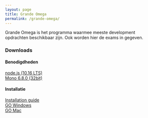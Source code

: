 ```yaml
---
layout: page
title: Grande Omega
permalink: /grande-omega/
---
```


Grande Omega is het programma waarmee meeste development opdrachten beschikbaar zijn.
Ook worden hier de exams in gegeven.

### Downloads

#### Benodigdheden
[node.js (10.16 LTS)](https://nodejs.org/en/download/)  
[Mono 6.8.0 (32bit)](https://www.mono-project.com/download)

#### Installatie
[Installation guide](https://drive.google.com/file/d/1VXy1BzQrsTUkZeqw1qJjX4e_TI2lVYGi/view?usp=sharing)  
[GO Windows](http://grandeomega.com/downloads/go_student_win.zip)  
[GO Mac](http://grandeomega.com/downloads/go_student_mac.zip)
